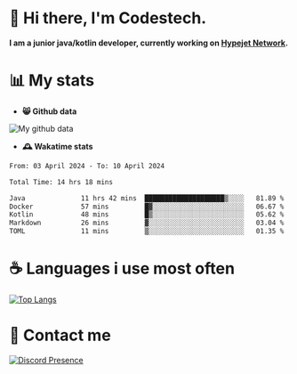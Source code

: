 # 👋 Hi there, I'm Codestech.
**I am a junior java/kotlin developer, currently working on [Hypejet Network](https://github.com/Hypejet).**

# 📊 My stats
- **😸 Github data**

![My github data](https://github-readme-stats.vercel.app/api?username=Codestech1&count_private=true&include_all_commits=true&theme=codeSTACKr)

- **🕰️ Wakatime stats**
<!--START_SECTION:waka-->

```txt
From: 03 April 2024 - To: 10 April 2024

Total Time: 14 hrs 18 mins

Java              11 hrs 42 mins  ████████████████████▒░░░░   81.89 %
Docker            57 mins         █▓░░░░░░░░░░░░░░░░░░░░░░░   06.67 %
Kotlin            48 mins         █▒░░░░░░░░░░░░░░░░░░░░░░░   05.62 %
Markdown          26 mins         ▓░░░░░░░░░░░░░░░░░░░░░░░░   03.04 %
TOML              11 mins         ▒░░░░░░░░░░░░░░░░░░░░░░░░   01.35 %
```

<!--END_SECTION:waka-->

# ☕ Languages i use most often
[![Top Langs](https://github-readme-stats.vercel.app/api/top-langs/?username=Codestech1&layout=compact&langs_count=8&exclude_repo=window5000.github.io&theme=codeSTACKr)](https://github.com/anuraghazra/github-readme-stats)

# 💬 Contact me
[![Discord Presence](https://lanyard.cnrad.dev/api/650718742157852740)](https://discord.com/users/650718742157852740)
</br>
